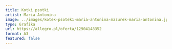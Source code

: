 ```yaml
---
title: Kotki psotki
artist: Maria Antonina
image: ../images/kotek-psotek1-maria-antonina-mazurek-maria-antonina.jpg
type: Grafika
url: https://allegro.pl/oferta/12904148352
format: A3
featured: false
---
```

